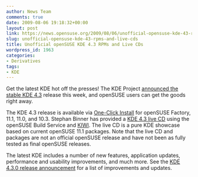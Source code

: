 ```yaml
---
author: News Team
comments: true
date: 2009-08-06 19:18:32+00:00
layout: post
link: https://news.opensuse.org/2009/08/06/unofficial-opensuse-kde-43-rpms-and-live-cds/
slug: unofficial-opensuse-kde-43-rpms-and-live-cds
title: Unofficial openSUSE KDE 4.3 RPMs and Live CDs
wordpress_id: 1963
categories:
- Derivatives
tags:
- KDE
---
```


Get the latest KDE hot off the presses! The KDE Project [announced the stable KDE 4.3](http://www.kdenews.org/2009/08/04/kde-430-released-caizen) release this week, and openSUSE users can get the goods right away.

The KDE 4.3 release is available via [One-Click Install](http://en.opensuse.org/KDE4) for openSUSE Factory, 11.1, 11.0, and 10.3. Stephan Binner has provided a [KDE 4.3 live CD](http://home.kde.org/~binner/kde-four-live/) using the openSUSE Build Service and [KIWI](http://en.opensuse.org/Build_Service/KIWI). The live CD is a pure KDE showcase based on current openSUSE 11.1 packages. Note that the live CD and packages are not an official openSUSE release and have not been as fully tested as final openSUSE releases.

The latest KDE includes a number of new features, application updates, performance and usability improvements, and much more. See the [KDE 4.3.0 release announcement](http://kde.org/announcements/4.3/index.php) for a list of improvements and updates.
